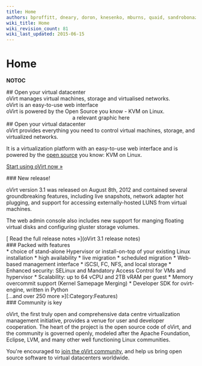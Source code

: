 ```yaml
---
title: Home
authors: bproffitt, dneary, doron, knesenko, mburns, quaid, sandrobonazzola, theron
wiki_title: Home
wiki_revision_count: 81
wiki_last_updated: 2015-06-15
---
```


# Home

__NOTOC__

<div class="row">
<div class="span6 offset1 pad-sides">
## Open your virtual datacenter

</div>
</div>
<div class="row">
<div class="span3 offset1 pad-sides">
<img src="" alt="" class="header-icon">oVirt manages virtual machines, storage and virtualised networks.

</div>
<div class="span3 pad-sides">
<img src="" alt="" class="header-icon">oVirt is an easy-to-use web interface

</div>
<div class="span3 pad-sides">
<img src="" alt="" class="header-icon">oVirt is powered by the Open Source you know - KVM on Linux.

</div>
</div>
<div class="row">
<div class="span4 offset1 well well-small muted">
<div class="hero-unit">
<center class="rotate-splash">
a relevant
graphic here

</center>
</div>
</div>
<div class="span6">
## Open your virtual datacenter

<div class="pad-sides">
oVirt provides everything you need to control virtual machines, storage, and virtualized networks.

It is a virtualization platform with an easy-to-use web interface and is powered by the [open source](Licensing) you know: KVM on Linux.

<span class="btn btn-action">[Start using oVirt now »](Download)</span>

</div>
</div>
</div>
<div class="row">
<div class="span4 pad-left pad-right-small">
### New release!

oVirt version 3.1 was released on August 8th, 2012 and contained several groundbreaking features, including live snapshots, network adapter hot plugging, and support for accessing externally-hosted LUNS from virtual machines.

The web admin console also includes new support for manging floating virtual disks and configuring gluster storage volumes.

<div class="pull-right">
[ Read the full release notes »](oVirt 3.1 release notes)

</div>
</div>
<div class="span8 pad-left-small pad-right">
### Packed with features

<div class="column-split">
*   choice of stand-alone Hypervisor or install-on-top of your existing Linux installation
*   high availability
*   live migration
*   scheduled migration
*   Web-based management interface
*   iSCSI, FC, NFS, and local storage
*   Enhanced security: SELinux and Mandatory Access Control for VMs and hypervisor
*   Scalability: up to 64 vCPU and 2TB vRAM per guest
*   Memory overcommit support (Kernel Samepage Merging)
*   Developer SDK for ovirt-engine, written in Python

</div>
<div class="pull-right">
[…and over 250 more »](:Category:Features)

</div>
</div>
</div>
<div class="row">
<div class="span4 pad-left pad-right-small">
### Community is key

oVirt, the first truly open and comprehensive data centre virtualization management initiative, provides a venue for user and developer cooperation. The heart of the project is the open source code of oVirt, and the community is governed openly, modeled after the Apache Foundation, Eclipse, LVM, and many other well functioning Linux communities.

You're encouraged to [ join the oVirt community](Community), and help us bring open source software to virtual datacenters worldwide.

</div>
<div class="span4 pad-left-small pad-right">
</div>
</div>
